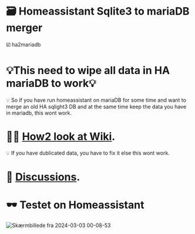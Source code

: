 # 🗃️ Homeassistant Sqlite3 to mariaDB merger

☑️  ha2mariadb

# 💡This need to wipe all data in HA mariaDB to work💡

💡 So if you have run homeassistant on mariaDB for some time and want to merge an old HA sqlight3 DB and at the same time keep the data you have in mariadb, this wont work.

# 😮‍💨 [How2 look at Wiki](https://github.com/JacobsenKim/ha2mariadb/wiki).

💡 If you have dublicated data, you have to fix it else this wont work.

# 🏓 [Discussions](https://github.com/JacobsenKim/ha2mariadb/discussions).

# 🕶️ Testet on Homeassistant

![Skærmbillede fra 2024-03-03 00-08-53](https://github.com/JacobsenKim/ha2mariadb/assets/157890151/89c99e26-e6c9-4f0d-8cd1-cf0974c4f9e6)
